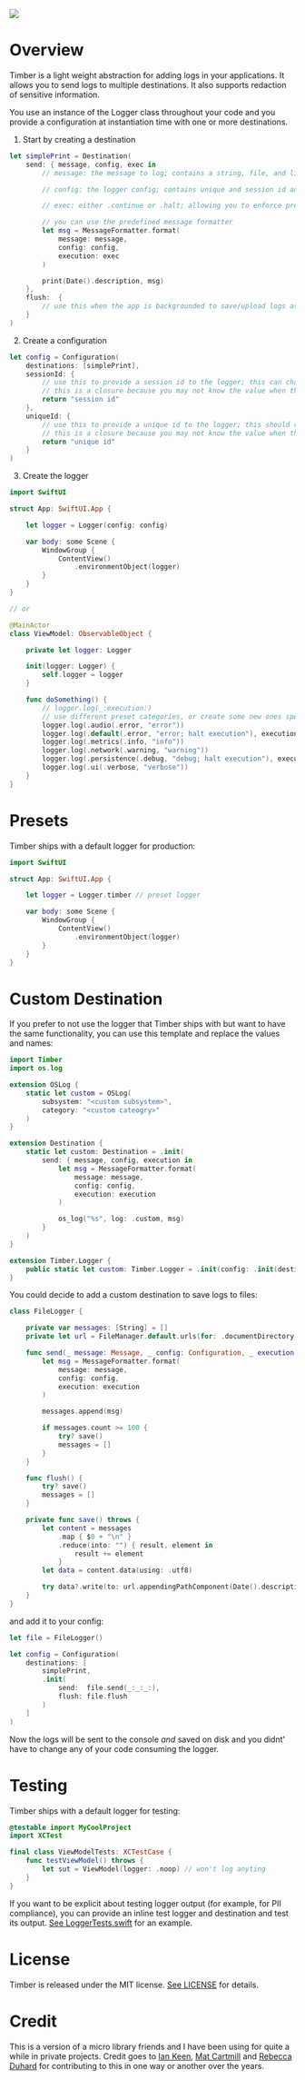 ![](.img/header.png)

# Overview

Timber is a light weight abstraction for adding logs in your applications. It allows you to send logs to multiple destinations. It also supports redaction of sensitive information.

You use an instance of the Logger class throughout your code and you provide a configuration at instantiation time with one or more destinations.

1. Start by creating a destination
```swift
let simplePrint = Destination(
    send: { message, config, exec in
        // message: the message to log; contains a string, file, and line

        // config: the logger config; contains unique and session id and other attributes

        // exec: either .continue or .halt; allowing you to enforce preconditions

        // you can use the predefined message formatter
        let msg = MessageFormatter.format(
            message: message,
            config: config,
            execution: exec
        )

        print(Date().description, msg)
    },
    flush:  {
        // use this when the app is backgrounded to save/upload logs as needed
    }
)
```

2. Create a configuration
```swift
let config = Configuration(
    destinations: [simplePrint],
    sessionId: {
        // use this to provide a session id to the logger; this can change on every app launch
        // this is a closure because you may not know the value when the config is instantiated
        return "session id"
    },
    uniqueId: {
        // use this to provide a unique id to the logger; this should remain the same on every app launch
        // this is a closure because you may not know the value when the config is instantiated
        return "unique id"
    }
)
```

3. Create the logger
```swift
import SwiftUI

struct App: SwiftUI.App {

    let logger = Logger(config: config)

    var body: some Scene {
        WindowGroup {
            ContentView()
                .environmentObject(logger)
        }
    }
}

// or

@MainActor
class ViewModel: ObservableObject {

    private let logger: Logger

    init(logger: Logger) {
        self.logger = logger
    }

    func doSomething() {
        // logger.log(_:execution:)
        // use different preset categories, or create some new ones specific to your app
        logger.log(.audio(.error, "error"))
        logger.log(.default(.error, "error; halt execution"), execution: .halt)
        logger.log(.metrics(.info, "info"))
        logger.log(.network(.warning, "warning"))
        logger.log(.persistence(.debug, "debug; halt execution"), execution: .halt)
        logger.log(.ui(.verbose, "verbose"))
    }
}
```

# Presets

Timber ships with a default logger for production:

```swift
import SwiftUI

struct App: SwiftUI.App {

    let logger = Logger.timber // preset logger

    var body: some Scene {
        WindowGroup {
            ContentView()
                .environmentObject(logger)
        }
    }
}
```

# Custom Destination

If you prefer to not use the logger that Timber ships with but want to have the same functionality, you can use this template and replace the values and names:

```swift
import Timber
import os.log

extension OSLog {
    static let custom = OSLog(
        subsystem: "<custom subsystem>",
        category: "<custom cateogry>"
    )
}

extension Destination {
    static let custom: Destination = .init(
        send: { message, config, execution in
            let msg = MessageFormatter.format(
                message: message,
                config: config,
                execution: execution
            )

            os_log("%s", log: .custom, msg)
        }
    )
}

extension Timber.Logger {
    public static let custom: Timber.Logger = .init(config: .init(destinations: [.custom]))
}
```

You could decide to add a custom destination to save logs to files:

```swift
class FileLogger {

    private var messages: [String] = []
    private let url = FileManager.default.urls(for: .documentDirectory, in: .userDomainMask).first!

    func send(_ message: Message, _ config: Configuration, _ execution: Execution) {
        let msg = MessageFormatter.format(
            message: message,
            config: config,
            execution: execution
        )

        messages.append(msg)

        if messages.count >= 100 {
            try? save()
            messages = []
        }
    }

    func flush() {
        try? save()
        messages = []
    }

    private func save() throws {
        let content = messages
            .map { $0 + "\n" }
            .reduce(into: "") { result, element in
                result += element
            }
        let data = content.data(using: .utf8)

        try data?.write(to: url.appendingPathComponent(Date().description))
    }
}
```

and add it to your config:

```swift
let file = FileLogger()

let config = Configuration(
    destinations: [
        simplePrint,
        .init(
            send:  file.send(_:_:_:),
            flush: file.flush
        )
    ]
)
```

Now the logs will be sent to the console _and_ saved on disk and you didnt' have to change any of your code consuming the logger.

# Testing

Timber ships with a default logger for testing:

```swift
@testable import MyCoolProject
import XCTest

final class ViewModelTests: XCTestCase {
    func testViewModel() throws {
        let sut = ViewModel(logger: .noop) // won't log anyting
    }
}
```

If you want to be explicit about testing logger output (for example, for PII compliance), you can provide an inline test logger and destination and test its output. [See LoggerTests.swift](https://github.com/bsrz/timber/blob/main/Tests/TimberTests/LoggerTests.swift) for an example.

# License

Timber is released under the MIT license. [See LICENSE](https://github.com/bsrz/timber/blob/main/LICENSE) for details.

# Credit

This is a version of a micro library friends and I have been using for quite a while in private projects. Credit goes to [Ian Keen](https://github.com/IanKeen), [Mat Cartmill](https://github.com/matcartmill) and [Rebecca Duhard](https://github.com/rduhard) for contributing to this in one way or another over the years.
